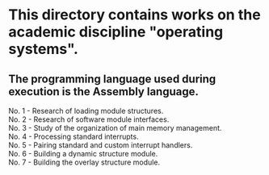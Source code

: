 # This directory contains works on the academic discipline "operating systems".
## The programming language used during execution is the Assembly language.
No. 1 - Research of loading module structures.  
No. 2 - Research of software module interfaces.  
No. 3 - Study of the organization of main memory management.  
No. 4 - Processing standard interrupts.  
No. 5 - Pairing standard and custom interrupt handlers.  
No. 6 - Building a dynamic structure module.  
No. 7 - Building the overlay structure module.  
